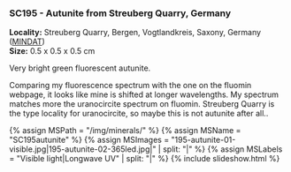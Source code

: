 
### SC195 - Autunite from Streuberg Quarry, Germany

**Locality:** Streuberg Quarry, Bergen, Vogtlandkreis, Saxony, Germany  ([MINDAT](https://www.mindat.org/loc-1907.html))  
**Size:** 0.5 x 0.5 x 0.5 cm  

Very bright green fluorescent autunite.

Comparing my fluorescence spectrum with the one on the fluomin webpage, it
looks like mine is shifted at longer wavelengths. My spectrum matches more the
uranocircite spectrum on fluomin. Streuberg Quarry is the type locality for
uranocircite, so maybe this is not autunite after all..

{% assign MSPath = "/img/minerals/" %}
{% assign MSName = "SC195autunite" %}
{% assign MSImages = "195-autunite-01-visible.jpg|195-autunite-02-365led.jpg|" | split: "|" %}
{% assign MSLabels = "Visible light|Longwave UV" | split: "|" %}
{% include slideshow.html %}

